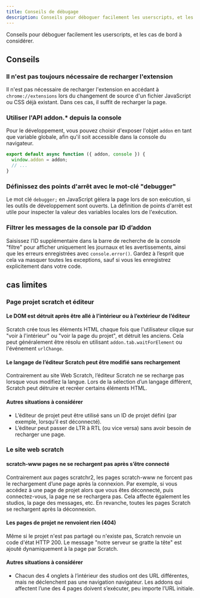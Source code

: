 ```yaml
---
title: Conseils de débugage
description: Conseils pour déboguer facilement les userscripts, et les cas de bord à considérer.
---
```


Conseils pour déboguer facilement les userscripts, et les cas de bord à considérer.

## Conseils

### Il n'est pas toujours nécessaire de recharger l'extension

Il n'est pas nécessaire de recharger l'extension en accédant à `chrome://extensions` lors du changement de source d'un fichier JavaScript ou CSS déjà existant. Dans ces cas, il suffit de recharger la page.

### Utiliser l'API addon.* depuis la console

Pour le développement, vous pouvez choisir d'exposer l'objet `addon` en tant que variable globale, afin qu'il soit accessible dans la console du navigateur.

```js
export default async function ({ addon, console }) {
  window.addon = addon;
  // ...
}
```

### Définissez des points d'arrêt avec le mot-clé "debugger"

Le mot clé `debugger;` en JavaScript gèlera la page lors de son exécution, si les outils de développement sont ouverts. La définition de points d'arrêt est utile pour inspecter la valeur des variables locales lors de l'exécution.
 

### Filtrer les messages de la console par ID d’addon

Saisissez l’ID supplémentaire dans la barre de recherche de la console "filtre" pour afficher uniquement les journaux et les avertissements, ainsi que les erreurs enregistrées avec `console.error()`. Gardez à l’esprit que cela va masquer toutes les exceptions, sauf si vous les enregistrez explicitement dans votre code.


## cas limites


### Page projet scratch et éditeur


#### Le DOM est détruit après être allé à l’intérieur ou à l’extérieur de l’éditeur

Scratch crée tous les éléments HTML chaque fois que l'utilisateur clique sur "voir à l'intérieur" ou "voir la page du projet", et détruit les anciens.
Cela peut généralement être résolu en utilisant `addon.tab.waitForElement` ou l'événement `urlChange`.

#### Le langage de l’éditeur Scratch peut être modifié sans rechargement

Contrairement au site Web Scratch, l’éditeur Scratch ne se recharge pas lorsque vous modifiez la langue. Lors de la sélection d’un langage différent, Scratch peut détruire et recréer certains éléments HTML.

#### Autres situations à considérer

- L’éditeur de projet peut être utilisé sans un ID de projet défini (par exemple, lorsqu’il est déconnecté).
- L’éditeur peut passer de LTR à RTL (ou vice versa) sans avoir besoin de recharger une page.


### Le site web scratch

#### scratch-www pages ne se rechargent pas après s’être connecté

Contrairement aux pages scratchr2, les pages scratch-www ne forcent pas le rechargement d’une page après la connexion. Par exemple, si vous accédez à une page de projet alors que vous êtes déconnecté, puis connectez-vous, la page ne se rechargera pas. Cela affecte également les studios, la page des messages, etc. 
En revanche, toutes les pages Scratch se rechargent après la déconnexion.

#### Les pages de projet ne renvoient rien (404)

Même si le projet n'est pas partagé ou n'existe pas, Scratch renvoie un code d'état HTTP 200. Le message "notre serveur se gratte la tête" est ajouté dynamiquement à la page par Scratch.

#### Autres situations à considérer

- Chacun des 4 onglets à l’intérieur des studios ont des URL différentes, mais ne déclenchent pas une navigation navigateur. Les addons qui affectent l’une des 4 pages doivent s’exécuter, peu importe l’URL initiale.
